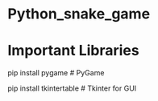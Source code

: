 # Python_snake_game
# Important Libraries
pip install pygame           # PyGame 


pip install tkintertable     # Tkinter for GUI
